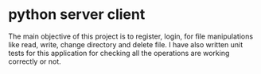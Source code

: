 # python server client 
 
The main objective of this project is to register, login, for file manipulations like read, write, change directory
and delete file. I have also written unit tests for this application for checking all the operations are working
correctly or not.
